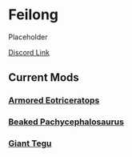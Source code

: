 # Feilong

Placeholder

[Discord Link](#)

## Current Mods

### [Armored Eotriceratops](./Path-of-Titans-EoTLC.md)
### [Beaked Pachycephalosaurus](./Path-of-Titans-Armored-Beaked-Pachycephalosaurus.md)
### [Giant Tegu](./Path-of-Titans-Giant-Tegu.md)